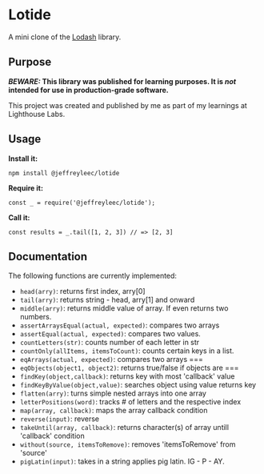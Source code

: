 # Lotide

A mini clone of the [Lodash](https://lodash.com) library.

## Purpose

**_BEWARE:_ This library was published for learning purposes. It is _not_ intended for use in production-grade software.**

This project was created and published by me as part of my learnings at Lighthouse Labs. 

## Usage

**Install it:**

`npm install @jeffreyleec/lotide`

**Require it:**

`const _ = require('@jeffreyleec/lotide');`

**Call it:**

`const results = _.tail([1, 2, 3]) // => [2, 3]`

## Documentation

The following functions are currently implemented:

* `head(arry)`: returns first index, arry[0]
* `tail(arry)`: returns string - head, arry[1] and onward 
* `middle(arry)`: returns middle value of array. If even returns two numbers. 
* `assertArraysEqual(actual, expected)`: compares two arrays
* `assertEqual(actual, expected)`: compares two values. 
* `countLetters(str)`: counts number of each letter in str
* `countOnly(allItems, itemsToCount)`: counts certain keys in a list.
* `eqArrays(actual, expected)`: compares two arrays === 
* `eqObjects(object1, object2)`: returns true/false if objects are ===
* `findKey(object,callback)`: returns key with most 'callback' value 
* `findKeyByValue(object,value)`: searches object using value returns key
* `flatten(arry)`: turns simple nested arrays into one array
* `letterPositions(word)`: tracks # of letters and the respective index
* `map(array, callback)`: maps the array callback condition
* `reverse(input)`: reverse
* `takeUntil(array, callback)`: returns character(s) of array untill 'callback' condition
* `without(source, itemsToRemove)`: removes 'itemsToRemove' from 'source'
* `pigLatin(input)`: takes in a string applies pig latin. IG - P - AY. 
